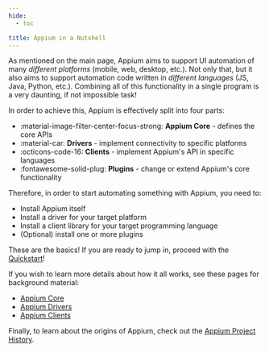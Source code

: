 ```yaml
---
hide:
  - toc

title: Appium in a Nutshell
---
```


As mentioned on the main page, Appium aims to support UI automation of many _different platforms_
(mobile, web, desktop, etc.). Not only that, but it also aims to support automation code written in
_different languages_ (JS, Java, Python, etc.). Combining all of this functionality in a single
program is a very daunting, if not impossible task!

In order to achieve this, Appium is effectively split into four parts:

<div class="grid cards" markdown>

- :material-image-filter-center-focus-strong: **Appium Core** - defines the core APIs
- :material-car: **Drivers** - implement connectivity to specific platforms
- :octicons-code-16: **Clients** - implement Appium's API in specific languages
- :fontawesome-solid-plug: **Plugins** - change or extend Appium's core functionality

</div>

Therefore, in order to start automating something with Appium, you need to:

- Install Appium itself
- Install a driver for your target platform
- Install a client library for your target programming language
- (Optional) install one or more plugins

These are the basics! If you are ready to jump in, proceed with the [Quickstart](../quickstart/index.md)!

If you wish to learn more details about how it all works, see these pages for background material:

- [Appium Core](./appium.md)
- [Appium Drivers](./drivers.md)
- [Appium Clients](./clients.md)

Finally, to learn about the origins of Appium, check out the [Appium Project History](./history.md).

